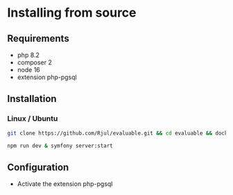 # Installing from source

## Requirements
- php 8.2
- composer 2
- node 16
- extension php-pgsql

## Installation
### Linux / Ubuntu
```bash
git clone https://github.com/Rjul/evaluable.git && cd evaluable && docker-compose up -d && composer install && npm install && bin/console doctrine:migrations:migrate && bin/console doctrine:fixtures:load 
```
```bash
npm run dev & symfony server:start
```


## Configuration

- Activate the extension php-pgsql
